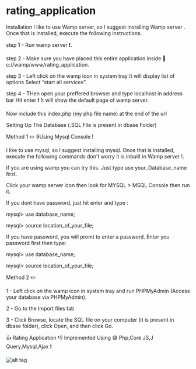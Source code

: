 # rating_application

Installation I like to use Wamp server, so I suggest installing Wamp server . Once that is installed, execute the following instructions.

step 1 - Run wamp server :exclamation:.

step 2 - Make sure you have placed this entire application inside  :open_file_folder: c://wamp/www/rating_application.

step 3 - Left click on the wamp icon in system tray  It will display list of options Select “start all services”.

step 4 - THen open your preffered browser and type localhost in address bar Hit enter :exclamation:  It will show the default page of wamp server.

Now include this index.php (my php file name) at the end of the url

Setting Up The Database (.SQL File is present in dbase Folder)

Method 1 :pencil2: 9Using Mysql Console !

I like to use mysql, so I suggest installing mysql. Once that is installed, execute the following commands don't worry it is inbuilt in Wamp server !.

If you are using wamp you can try this. Just type use your_Database_name first.

Click your wamp server icon then look for MYSQL > MSQL Console then run it.

If you dont have password, just hit enter and type :

mysql> use database_name;

mysql> source location_of_your_file;

If you have password, you will promt to enter a password. Enter you password first then type:

mysql> use database_name;

mysql> source location_of_your_file;

Method 2 :pencil2: 

1 - Left click on the wamp icon in system tray and run PHPMyAdmin (Access your database via PHPMyAdmin).

2 - Go to the Import files tab

3 - Click Browse, locate the SQL file on your computer (it is present in dbase folder), click Open, and then click Go.





:+1: Rating Application  :-1:  Implemented Using :sweat_smile:  Php,Core JS,J Query,Mysql,Ajax :exclamation:

![alt tag](https://github.com/divyanshu-rawat/rating_application/blob/master/snapshot/Screenshot%20(8).png)

